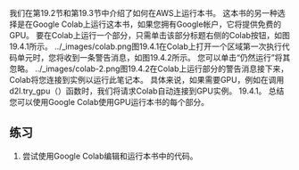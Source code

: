 

<!--
 * @version:
 * @Author:  StevenJokes https://github.com/StevenJokes
 * @Date: 2020-07-07 13:10:33
 * @LastEditors:  StevenJokes https://github.com/StevenJokes
 * @LastEditTime: 2020-07-07 13:11:19
 * @Description:
 * @TODO::
 * @Reference:http://preview.d2l.ai/d2l-en/PR-1111/chapter_appendix-tools-for-deep-learning/colab.html
-->

我们在第19.2节和第19.3节中介绍了如何在AWS上运行本书。 这本书的另一种选择是在Google Colab上运行这本书，如果您拥有Google帐户，它将提供免费的GPU。
   要在Colab上运行一个部分，只需单击该部分标题右侧的Colab按钮，如图19.4.1所示。
   ../_images/colab.png图19.4.1在Colab上打开一个区域第一次执行代码单元时，您将收到一条警告消息，如图19.4.2所示。 您可以单击“仍然运行”将其忽略。
   ../_images/colab-2.png图19.4.2在Colab上运行部分的警告消息接下来，Colab将您连接到实例以运行此笔记本。 具体来说，如果需要GPU，例如在调用d2l.try_gpu（）函数时，我们将请求Colab自动连接到GPU实例。
   19.4.1。 总结您可以使用Google Colab使用GPU运行本书的每个部分。
## 练习

1. 尝试使用Google Colab编辑和运行本书中的代码。
